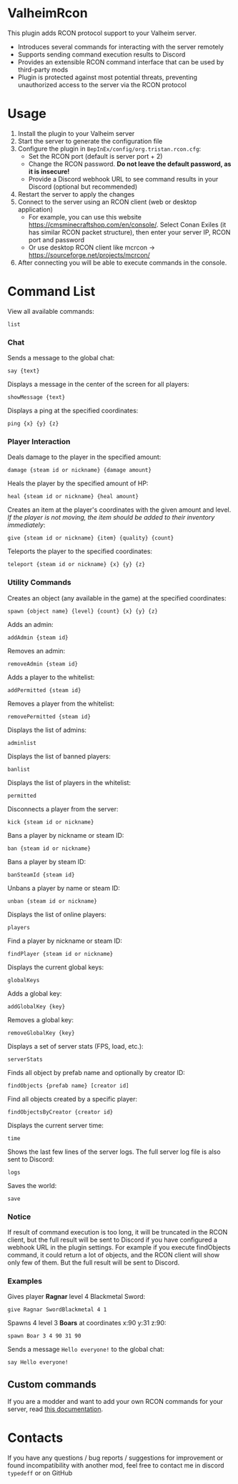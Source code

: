 # ValheimRcon
 
This plugin adds RCON protocol support to your Valheim server.

- Introduces several commands for interacting with the server remotely
- Supports sending command execution results to Discord
- Provides an extensible RCON command interface that can be used by third-party mods
- Plugin is protected against most potential threats, preventing unauthorized access to the server via the RCON protocol

# Usage
1. Install the plugin to your Valheim server
2. Start the server to generate the configuration file
3. Configure the plugin in `BepInEx/config/org.tristan.rcon.cfg`:
	- Set the RCON port (default is server port + 2)
	- Change the RCON password. **Do not leave the default password, as it is insecure!**
	- Provide a Discord webhook URL to see command results in your Discord (optional but recommended)
4. Restart the server to apply the changes
5. Connect to the server using an RCON client (web or desktop application)
	- For example, you can use this website https://cmsminecraftshop.com/en/console/.
Select Conan Exiles (it has similar RCON packet structure), then enter your server IP, RCON port and password
	- Or use desktop RCON client like mcrcon -> https://sourceforge.net/projects/mcrcon/
6. After connecting you will be able to execute commands in the console.

# Command List
View all available commands:
```
list
```
### Chat
Sends a message to the global chat:
```
say {text}
```
Displays a message in the center of the screen for all players:
```
showMessage {text}
```
Displays a ping at the specified coordinates:
```
ping {x} {y} {z}
```

### Player Interaction
Deals damage to the player in the specified amount:
```
damage {steam id or nickname} {damage amount}
```
Heals the player by the specified amount of HP:
```
heal {steam id or nickname} {heal amount}
```
Creates an item at the player's coordinates with the given amount and level. *If the player is not moving, the item should be added to their inventory immediately*:
```
give {steam id or nickname} {item} {quality} {count}
```
Teleports the player to the specified coordinates:
```
teleport {steam id or nickname} {x} {y} {z}
```

### Utility Commands
Creates an object (any available in the game) at the specified coordinates:
```
spawn {object name} {level} {count} {x} {y} {z}
```
Adds an admin:
```
addAdmin {steam id}
```
Removes an admin:
```
removeAdmin {steam id}
```
Adds a player to the whitelist:
```
addPermitted {steam id}
```
Removes a player from the whitelist:
```
removePermitted {steam id}
```
Displays the list of admins:
```
adminlist
```
Displays the list of banned players:
```
banlist
```
Displays the list of players in the whitelist:
```
permitted
```
Disconnects a player from the server:
```
kick {steam id or nickname}
```
Bans a player by nickname or steam ID:
```
ban {steam id or nickname}
```
Bans a player by steam ID:
```
banSteamId {steam id}
```
Unbans a player by name or steam ID:
```
unban {steam id or nickname}
```
Displays the list of online players:
```
players
```
Find a player by nickname or steam ID:
```
findPlayer {steam id or nickname}
```
Displays the current global keys:
```
globalKeys
```
Adds a global key:
```
addGlobalKey {key}
```
Removes a global key:
```
removeGlobalKey {key}
```
Displays a set of server stats (FPS, load, etc.):
```
serverStats
```
Finds all object by prefab name and optionally by creator ID:
```
findObjects {prefab name} [creator id]
```
Find all objects created by a specific player:
```
findObjectsByCreator {creator id}
```
Displays the current server time:
```
time
```
Shows the last few lines of the server logs. The full server log file is also sent to Discord:
```
logs
```
Saves the world:
```
save
```

### Notice
If result of command execution is too long, it will be truncated in the RCON client, but the full result will be sent to Discord if you have configured a webhook URL in the plugin settings.
For example if you execute findObjects command, it could return a lot of objects, and the RCON client will show only few of them. But the full result will be sent to Discord.

### Examples
Gives player **Ragnar** level 4 Blackmetal Sword:
```
give Ragnar SwordBlackmetal 4 1
```
Spawns 4 level 3 **Boars** at coordinates x:90 y:31 z:90:
```
spawn Boar 3 4 90 31 90
```
Sends a message `Hello everyone!` to the global chat:
```
say Hello everyone!
```

## Custom commands
If you are a modder and want to add your own RCON commands for your server, read [this documentation](https://github.com/Tristan-dvr/ValheimRcon/blob/master/add-custom-command.md).

# Contacts
If you have any questions / bug reports / suggestions for improvement or found incompatibility with another mod, feel free to contact me in discord `typedeff` or on GitHub 